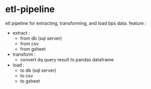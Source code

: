 # etl-pipeline

etl pipeline for extracting, transforming, and load bps data.
feature :
 - extract :
    - from db (sql server)
    - from csv
    - from gsheet
 - transform :
    - convert dq query result to pandas dataframe
 - load :
    - to db (sql server)
    - to csv
    - to gsheet
